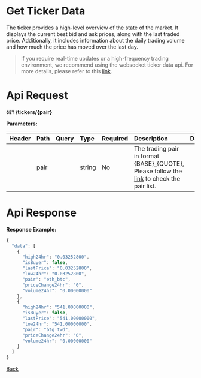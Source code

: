 # Get Ticker Data

The ticker provides a high-level overview of the state of the market. It displays the current best bid and ask prices, along with the last traded price. Additionally, it includes information about the daily trading volume and how much the price has moved over the last day.

> If you require real-time updates or a high-frequency trading environment, we recommend using the websocket ticker data api. For more details, please refer to this [link](../../../ws/public/ticker_stream.md).

# Api Request

**`GET` /tickers/{pair}**

**Parameters:**

| Header | Path | Query | Type   | Required | Description                                                                                                                  | Default | Range | Example   |
| :----- | :--- | :---- | :----- | :------- | :--------------------------------------------------------------------------------------------------------------------------- | :------ | :---- | :-------- |
|        | pair |       | string | No       | The trading pair in format {BASE}_{QUOTE}, Please follow the [link](https://www.bitopro.com/fees) to check the pair list. |         |       | bito\_eth |

# Api Response

**Response Example:**
```javascript
{
  "data": [
    {
      "high24hr": "0.03252800",
      "isBuyer": false,
      "lastPrice": "0.03252800",
      "low24hr": "0.03252800",
      "pair": "eth_btc",
      "priceChange24hr": "0",
      "volume24hr": "0.00000000"
    },
    {
      "high24hr": "541.00000000",
      "isBuyer": false,
      "lastPrice": "541.00000000",
      "low24hr": "541.00000000",
      "pair": "btg_twd",
      "priceChange24hr": "0",
      "volume24hr": "0.00000000"
    }
  ]
}
```
[Back](../summary.md)